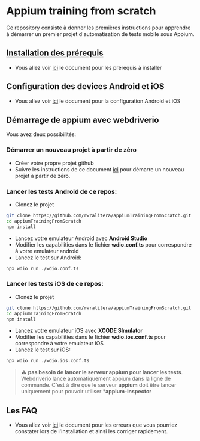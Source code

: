 # Appium training from scratch
Ce repository consiste à donner les premières instructions pour apprendre à démarrer un premier projet d'automatisation de tests mobile sous Appium.

## [Installation des prérequis](./Docs/PREREQUIS.md)
- Vous allez voir [ici](./Docs/PREREQUIS.md) le document pour les prérequis à installer

## Configuration des devices Android et iOS
- Vous allez voir [ici](./Docs/ANDROID_IOS_SETUP.md) le document pour la configuration Android et iOS

## Démarrage de appium avec webdriverio
Vous avez deux possibilités:

### Démarrer un nouveau projet à partir de zéro
- Créer votre propre projet github
- Suivre les instructions de ce document [ici](./Docs/PROJECT_WDIO_INIT.md) pour démarre un nouveau projet à partir de zéro.

### Lancer les tests Android de ce repos:
- Clonez le projet
```bash
git clone https://github.com/rwralitera/appiumTrainingFromScratch.git
cd appiumTrainingFromScratch
npm install
```
- Lancez votre emulateur Android avec **Android Studio**
- Modifier les capabilities dans le fichier **wdio.conf.ts** pour correspondre à votre emulateur android
- Lancez le test sur Android:
```bash
npx wdio run ./wdio.conf.ts
```

### Lancer les tests iOS de ce repos:
- Clonez le projet
```bash
git clone https://github.com/rwralitera/appiumTrainingFromScratch.git
cd appiumTrainingFromScratch
npm install
```
- Lancez votre emulateur iOS avec **XCODE SImulator**
- Modifier les capabilities dans le fichier **wdio.ios.conf.ts** pour correspondre à votre emulateur iOS
- Lancez le test sur iOS:
```bash
npx wdio run ./wdio.ios.conf.ts
```

> :warning: **pas besoin de lancer le serveur appium pour lancer les tests**. Webdriverio lance automatiquement appium dans la ligne de commande. C'est à dire que le serveur **appium** doit être lancer uniquement pour pouvoir utiliser ***appium-inspector**

## Les FAQ
- Vous allez voir [ici](./Docs/FAQ.md) le document pour les erreurs que vous pourriez constater lors de l'installation et ainsi les corriger rapidement.


